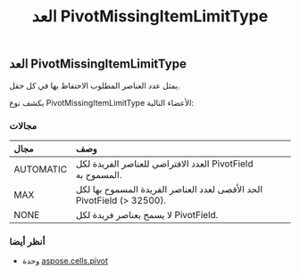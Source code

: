 ﻿---
title: العد PivotMissingItemLimitType
second_title: Aspose.Cells for Python via .NET API المراجع
description:
type: docs
weight: 210
url: /ar/python-net/aspose.cells.pivot/pivotmissingitemlimittype/
is_root: false
---
##  العد PivotMissingItemLimitType
يمثل عدد العناصر المطلوب الاحتفاظ بها في كل حقل.



يكشف نوع PivotMissingItemLimitType الأعضاء التالية:

###  مجالات
| مجال| وصف|
| :- | :- |
| AUTOMATIC | العدد الافتراضي للعناصر الفريدة لكل PivotField المسموح به.|
| MAX | الحد الأقصى لعدد العناصر الفريدة المسموح بها لكل PivotField (> 32500).|
| NONE |لا يسمح بعناصر فريدة لكل PivotField.|



###  أنظر أيضا
* وحدة [aspose.cells.pivot](..)
